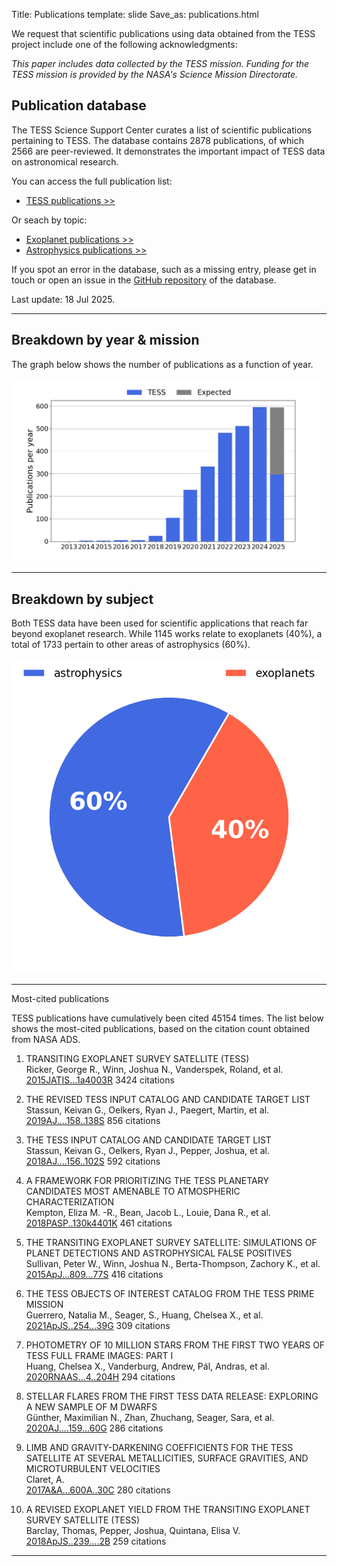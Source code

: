 Title: Publications
template: slide
Save_as: publications.html

We request that scientific publications using data obtained from the TESS project include one of the following acknowledgments:

*This paper includes data collected by the TESS mission. Funding for
the TESS mission is provided by the NASA's Science Mission Directorate.*

<h2>Publication database</h2>

The TESS Science Support Center curates a list of scientific publications
pertaining to TESS.
The database contains 2878 publications,
of which 2566 are peer-reviewed.
It demonstrates the important impact of TESS data
on astronomical research.

You can access the full publication list:

 * [TESS publications >>](tpub.html)

Or seach by topic:

 * [Exoplanet publications >>](tpub-exoplanets.html)
 * [Astrophysics publications >>](tpub-astrophysics.html)

If you spot an error in the database, such as a missing entry,
please get in touch or open an issue in the <a href="https://github.com/tessgi/tpub">GitHub repository</a> of the database.

Last update: 18 Jul 2025.

<hr/>

<h2>Breakdown by year & mission</h2>

The graph below shows the number of publications as a function
of year.

![Publication rate by year](images/statistics/publications_barchart.png)

<hr/>

<h2>Breakdown by subject</h2>

Both TESS data have been used for scientific applications
that reach far beyond exoplanet research.
While 1145 works relate to exoplanets
(40%),
a total of 1733
pertain to other areas of astrophysics
(60%).


![Publications by subject](images/statistics/publications_piechart.png)

<hr/>

</h2>Most-cited publications</h2>

TESS publications have cumulatively been cited
45154 times.
The list below shows the most-cited publications,
based on the citation count obtained from NASA ADS.


1. TRANSITING EXOPLANET SURVEY SATELLITE (TESS)  
Ricker, George R., Winn, Joshua N., Vanderspek, Roland, et al.    
[2015JATIS...1a4003R](http://adsabs.harvard.edu/abs/2015JATIS...1a4003R)
<span class="badge">3424 citations</span>

2. THE REVISED TESS INPUT CATALOG AND CANDIDATE TARGET LIST  
Stassun, Keivan G., Oelkers, Ryan J., Paegert, Martin, et al.    
[2019AJ....158..138S](http://adsabs.harvard.edu/abs/2019AJ....158..138S)
<span class="badge">856 citations</span>

3. THE TESS INPUT CATALOG AND CANDIDATE TARGET LIST  
Stassun, Keivan G., Oelkers, Ryan J., Pepper, Joshua, et al.    
[2018AJ....156..102S](http://adsabs.harvard.edu/abs/2018AJ....156..102S)
<span class="badge">592 citations</span>

4. A FRAMEWORK FOR PRIORITIZING THE TESS PLANETARY CANDIDATES MOST AMENABLE TO ATMOSPHERIC CHARACTERIZATION  
Kempton, Eliza M. -R., Bean, Jacob L., Louie, Dana R., et al.    
[2018PASP..130k4401K](http://adsabs.harvard.edu/abs/2018PASP..130k4401K)
<span class="badge">461 citations</span>

5. THE TRANSITING EXOPLANET SURVEY SATELLITE: SIMULATIONS OF PLANET DETECTIONS AND ASTROPHYSICAL FALSE POSITIVES  
Sullivan, Peter W., Winn, Joshua N., Berta-Thompson, Zachory K., et al.    
[2015ApJ...809...77S](http://adsabs.harvard.edu/abs/2015ApJ...809...77S)
<span class="badge">416 citations</span>

6. THE TESS OBJECTS OF INTEREST CATALOG FROM THE TESS PRIME MISSION  
Guerrero, Natalia M., Seager, S., Huang, Chelsea X., et al.    
[2021ApJS..254...39G](http://adsabs.harvard.edu/abs/2021ApJS..254...39G)
<span class="badge">309 citations</span>

7. PHOTOMETRY OF 10 MILLION STARS FROM THE FIRST TWO YEARS OF TESS FULL FRAME IMAGES: PART I  
Huang, Chelsea X., Vanderburg, Andrew, Pál, Andras, et al.    
[2020RNAAS...4..204H](http://adsabs.harvard.edu/abs/2020RNAAS...4..204H)
<span class="badge">294 citations</span>

8. STELLAR FLARES FROM THE FIRST TESS DATA RELEASE: EXPLORING A NEW SAMPLE OF M DWARFS  
Günther, Maximilian N., Zhan, Zhuchang, Seager, Sara, et al.    
[2020AJ....159...60G](http://adsabs.harvard.edu/abs/2020AJ....159...60G)
<span class="badge">286 citations</span>

9. LIMB AND GRAVITY-DARKENING COEFFICIENTS FOR THE TESS SATELLITE AT SEVERAL METALLICITIES, SURFACE GRAVITIES, AND MICROTURBULENT VELOCITIES  
Claret, A.    
[2017A&A...600A..30C](http://adsabs.harvard.edu/abs/2017A&A...600A..30C)
<span class="badge">280 citations</span>

10. A REVISED EXOPLANET YIELD FROM THE TRANSITING EXOPLANET SURVEY SATELLITE (TESS)  
Barclay, Thomas, Pepper, Joshua, Quintana, Elisa V.    
[2018ApJS..239....2B](http://adsabs.harvard.edu/abs/2018ApJS..239....2B)
<span class="badge">259 citations</span>
<hr/>

<!-- 
<h2>Most-read publications</h2>

The read count shown below is obtained from the ADS API
and indicates the number of times the article has been downloaded
within the last 90 days.

<hr/>

-->

<!-- ## Most-active authors

The entries in the publication database have been authored and co-authored
by a total of 8946 unique author names.
Here we list the most-active authors, defined as those with six or more first-author publications in our database.


 * Southworth, J (24 publications)

 * Sun, Q (12 publications)

 * Bouma, L (11 publications)

 * Poro, A (11 publications)

 * Lee, J (11 publications)

 * Kunimoto, M (10 publications)

 * Maciejewski, G (10 publications)

 * Gan, T (10 publications)

 * Kostov, V (10 publications)

 * Zasche, P (10 publications)

 * Balona, L (10 publications)

 * Howard, W (9 publications)

 * Koen, C (9 publications)

 * Kahraman Alicavus, F (8 publications)

 * Naze, Y (8 publications)

 * Doyle, L (8 publications)

 * Cloutier, R (7 publications)

 * Bowman, D (7 publications)

 * Gaidos, E (7 publications)

 * Jayasinghe, T (7 publications)

 * Savanov, I (7 publications)

 * Kanodia, S (7 publications)

 * Borkovits, T (7 publications)

 * Lillo-Box, J (7 publications)

 * Ramsay, G (6 publications)

 * Powell, B (6 publications)

 * Mugrauer, M (6 publications)

 * Kato, T (6 publications)

 * Kovalev, M (6 publications)

 * Damasso, M (6 publications)

 * Gill, S (6 publications)

 * Yildirim, M (6 publications)

 * Knudstrup, E (6 publications)

 * Littlefield, C (6 publications)

 * Feinstein, A (6 publications)

 * Cakirli, O (6 publications)

 * Frasca, A (6 publications)

 * Shi, X (6 publications)

 * Jayaraman, R (6 publications)

 * Maxted, P (6 publications)

 * Stassun, K (6 publications)

 * Ilin, E (6 publications)

 * Uzundag, M (6 publications)

 * Schaefer, B (6 publications)

 * Kalman, S (6 publications)

 * Nardiello, D (6 publications)

 * Zhou, A (6 publications)

 * Wong, I (6 publications)

 * Ulas, B (6 publications)

 * Zhang, B (6 publications)

 * Murphy, S (6 publications)

 * Bryant, E (6 publications)

 * Bognar, Z (6 publications)
-->